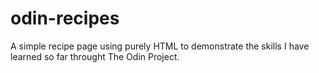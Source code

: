 # odin-recipes
A simple recipe page using purely HTML to demonstrate the skills I have learned so far throught The Odin Project.
